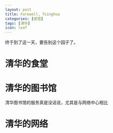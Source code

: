 ```yaml
---
layout: post
title: Farewell, Tsinghua
categories: [感悟]
tags: [清华]
icon: leaf
---
```

终于到了这一天，要告别这个园子了。

# 清华的食堂

# 清华的图书馆
清华图书馆的服务真是没话说，尤其是与网络中心相比

# 清华的网络
